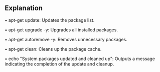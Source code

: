 ## Explanation

• apt-get update: Updates the package list.

• apt-get upgrade -y: Upgrades all installed packages.

• apt-get autoremove -y: Removes unnecessary packages.

• apt-get clean: Cleans up the package cache.

• echo "System packages updated and cleaned up": Outputs a message indicating
the completion of the update and cleanup.
